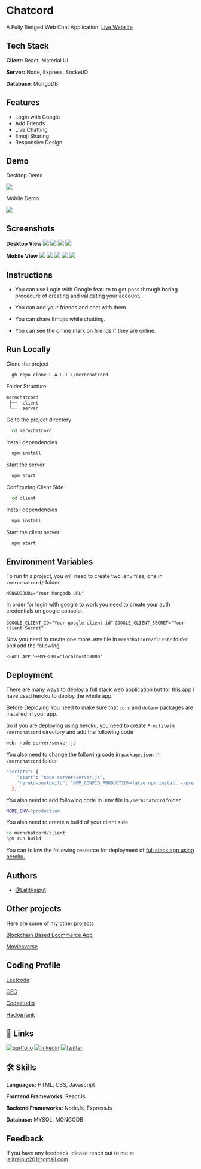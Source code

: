 
# Chatcord

A Fully fledged Web Chat Application. [Live Website](https://chatcordapp.netlify.app/)

## Tech Stack

**Client:** React, Material UI

**Server:** Node, Express, SocketIO

**Database**: MongoDB


## Features

- Login with Google
- Add Friends
- Live Chatting
- Emoji Sharing
- Responsive Design

## Demo 
Desktop Demo

![](./demo/demo1.gif)

Mobile Demo

![](./demo/demo2.gif)

## Screenshots

**Desktop View**
![](./demo/Login.png)
![](./demo/MainScreen.png)
![](./demo/ChatScreen.png)
![](./demo/logout.png)

**Mobile View**
![](./demo/MobileViewLogin.png)
![](./demo/MobileView.png)
![](./demo/MobileViewChat.png)
![](./demo/MobileViewAddFriend.png)
![](./demo/MobileViewLogout.png)




## Instructions

- You can use Login with Google feature to get pass through boring procedure of creating and validating your account.

- You can add your friends and chat with them.

- You can share Emojis while chatting.

- You can see the online mark on friends if they are online.

## Run Locally

Clone the project

```bash
  gh repo clone L-A-L-I-T/mernchatcord
```

Folder Structure    
```bash
mernchatcord
 ├──  client
 └──  server
```

Go to the project directory

```bash
  cd mernchatcord
```


Install dependencies

```bash
  npm install
```

Start the server

```bash
  npm start
```

Configuring Client Side

```bash
  cd client
```


Install dependencies

```bash
  npm install
```

Start the client server

```bash
  npm start
```


## Environment Variables

To run this project, you will need to create two .env files, one in  `/mernchatcord/`  folder

`MONGODBURL="Your Mongodb URL"`

In order for login with google to work you need to create your auth credentials on google console.

`GOOGLE_CLIENT_ID="Your google client id"`
`GOOGLE_CLIENT_SECRET="Your client Secret"`

Now you need to create one more .env file in `mernchatcord/client/` folder and add the following

`REACT_APP_SERVERURL="localhost:8000"`





## Deployment

There are many ways to deploy a full stack web application but for this app i have used heroku to deploy the whole app.

Before Deploying You need to make sure that `cors` and `dotenv` packages are installed in your app.

So if you are deploying using heroku, you need to create `Procfile` in `/mernchatcord` directory and add the following code

```bash
web: node server/server.js
```
You also need to change the following code in `package.json` in `/mernchatcord` folder 
```bash
"scripts": {
    "start": "node server/server.js",
    "heroku-postbuild": "NPM_CONFIG_PRODUCTION=false npm install --prefix client && npm run build --prefix client"
  },
```

You also need to add following code in .env file in `/mernchatcord` folder

```bash
NODE_ENV="production
```

You also need to create a build of your client side
```bash
cd mernchatcord/client
npm run build
```

You can follow the following resource for deployment of  [full stack app using heroku.](https://dev.to/hawacodes/deploying-a-mern-app-with-heroku-3km7)




## Authors

- [@LalitRajput](https://www.lalitrajput.com/)



## Other projects

Here are some of my other projects

[Blockchain Based Ecommerce App](https://github.com/L-A-L-I-T/BlockChainEcommerce)

[Moviesverse](https://github.com/L-A-L-I-T/Moviesverse)


## Coding Profile

[Leetcode](https://leetcode.com/lrrajput2001/)

[GFG](https://auth.geeksforgeeks.org/user/lalitrajput/profile)

[Codestudio](https://www.codingninjas.com/codestudio/profile/9563d97f-6e86-483c-85c4-196c5ca5baa3)

[Hackerrank](https://www.hackerrank.com/lrrajput2001)

## 🔗 Links
[![portfolio](https://img.shields.io/badge/my_portfolio-000?style=for-the-badge&logo=ko-fi&logoColor=white)](https://www.lalitrajput.com/)
[![linkedin](https://img.shields.io/badge/linkedin-0A66C2?style=for-the-badge&logo=linkedin&logoColor=white)](https://www.linkedin.com/in/lalit-rajput-9a1a37215/)
[![twitter](https://img.shields.io/badge/twitter-1DA1F2?style=for-the-badge&logo=twitter&logoColor=white)](https://twitter.com/LalitNandkisho1)


## 🛠 Skills
**Languages:** HTML, CSS, Javascript

**Frontend Frameworks:** ReactJs

**Backend Frameworks:** NodeJs, ExpressJs

**Database:** MYSQL, MONGODB


## Feedback

If you have any feedback, please reach out to me at lalitrajput201@gmail.com

